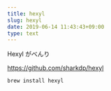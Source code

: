 ```yaml
---
title: hexyl
slug: hexyl
date: 2019-06-14 11:43:43+09:00
type: text
---
```


Hexyl がべんり

<https://github.com/sharkdp/hexyl>

```sh
brew install hexyl
```
